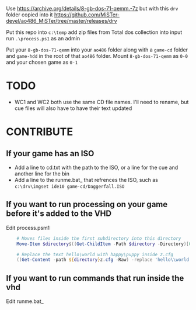 Use https://archive.org/details/8-gb-dos-71-qemm.-7z but with this `drv` folder copied into it https://github.com/MiSTer-devel/ao486_MiSTer/tree/master/releases/drv

Put this repo into `c:\temp` add zip files from Total dos collection into input run `.\process.ps1` as an admin

Put your `8-gb-dos-71-qemm` into your `ao486` folder along with a `game-cd` folder and `game-hdd` in the root of that `ao486` folder. Mount `8-gb-dos-71-qemm` as `0-0` and your chosen game as `0-1`

# TODO
* WC1 and WC2 both use the same CD file names. I'll need to rename, but cue files will also have to have their text updated

# CONTRIBUTE
## If your game has an ISO
* Add a line to cd.txt with the path to the ISO, or a line for the cue and another line for the bin
* Add a line to the runme.bat_ that refrences the ISO, such as `c:\drv\imgset ide10 game-cd/Daggerfall.ISO`
## If you want to run processing on your game before it's added to the VHD
Edit process.psm1
``` powershell
    # Moves files inside the first subdirectory into this directory
    Move-Item $directory$((Get-ChildItem -Path $directory -Directory)[0].Name)"\*" $directory

    # Replace the text hello\world with happy\puppy inside z.cfg
    ((Get-Content -path ${directory}z.cfg -Raw) -replace 'hello\\world','happy\puppy') | Set-Content -Path ${directory}z.cfg
```
## If you want to run commands that run inside the vhd
Edit runme.bat_